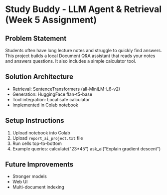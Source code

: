 # Study Buddy - LLM Agent & Retrieval (Week 5 Assignment)

## Problem Statement
Students often have long lecture notes and struggle to quickly find answers. This project builds a local Document Q&A assistant that reads your notes and answers questions. It also includes a simple calculator tool.

## Solution Architecture
- Retrieval: SentenceTransformers (all-MiniLM-L6-v2)
- Generation: HuggingFace flan-t5-base
- Tool integration: Local safe calculator
- Implemented in Colab notebook

## Setup Instructions
1. Upload notebook into Colab
2. Upload `report_ai_project.txt` file
3. Run cells top-to-bottom
4. Example queries:
   calculate("23*45")
   ask_ai("Explain gradient descent")

## Future Improvements
- Stronger models
- Web UI
- Multi-document indexing
